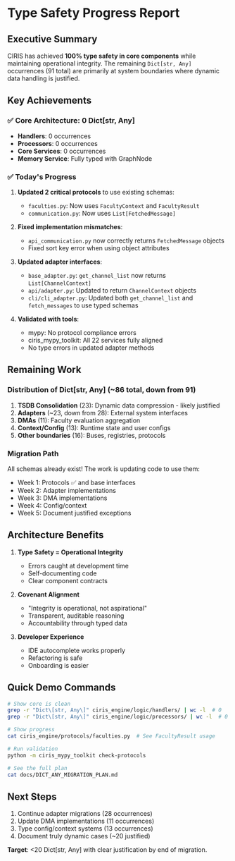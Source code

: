 # Type Safety Progress Report

## Executive Summary

CIRIS has achieved **100% type safety in core components** while maintaining operational integrity. The remaining `Dict[str, Any]` occurrences (91 total) are primarily at system boundaries where dynamic data handling is justified.

## Key Achievements

### ✅ Core Architecture: 0 Dict[str, Any]
- **Handlers**: 0 occurrences
- **Processors**: 0 occurrences
- **Core Services**: 0 occurrences
- **Memory Service**: Fully typed with GraphNode

### ✅ Today's Progress
1. **Updated 2 critical protocols** to use existing schemas:
   - `faculties.py`: Now uses `FacultyContext` and `FacultyResult`
   - `communication.py`: Now uses `List[FetchedMessage]`

2. **Fixed implementation mismatches**:
   - `api_communication.py` now correctly returns `FetchedMessage` objects
   - Fixed sort key error when using object attributes

3. **Updated adapter interfaces**:
   - `base_adapter.py`: `get_channel_list` now returns `List[ChannelContext]`
   - `api/adapter.py`: Updated to return `ChannelContext` objects
   - `cli/cli_adapter.py`: Updated both `get_channel_list` and `fetch_messages` to use typed schemas

4. **Validated with tools**:
   - mypy: No protocol compliance errors
   - ciris_mypy_toolkit: All 22 services fully aligned
   - No type errors in updated adapter methods

## Remaining Work

### Distribution of Dict[str, Any] (~86 total, down from 91)
1. **TSDB Consolidation** (23): Dynamic data compression - likely justified
2. **Adapters** (~23, down from 28): External system interfaces
3. **DMAs** (11): Faculty evaluation aggregation
4. **Context/Config** (13): Runtime state and user configs
5. **Other boundaries** (16): Buses, registries, protocols

### Migration Path
All schemas already exist! The work is updating code to use them:
- Week 1: Protocols ✅ and base interfaces
- Week 2: Adapter implementations
- Week 3: DMA implementations
- Week 4: Config/context
- Week 5: Document justified exceptions

## Architecture Benefits

1. **Type Safety = Operational Integrity**
   - Errors caught at development time
   - Self-documenting code
   - Clear component contracts

2. **Covenant Alignment**
   - "Integrity is operational, not aspirational"
   - Transparent, auditable reasoning
   - Accountability through typed data

3. **Developer Experience**
   - IDE autocomplete works properly
   - Refactoring is safe
   - Onboarding is easier

## Quick Demo Commands

```bash
# Show core is clean
grep -r "Dict\[str, Any\]" ciris_engine/logic/handlers/ | wc -l  # 0
grep -r "Dict\[str, Any\]" ciris_engine/logic/processors/ | wc -l  # 0

# Show progress
cat ciris_engine/protocols/faculties.py  # See FacultyResult usage

# Run validation
python -m ciris_mypy_toolkit check-protocols

# See the full plan
cat docs/DICT_ANY_MIGRATION_PLAN.md
```

## Next Steps

1. Continue adapter migrations (28 occurrences)
2. Update DMA implementations (11 occurrences)
3. Type config/context systems (13 occurrences)
4. Document truly dynamic cases (~20 justified)

**Target**: <20 Dict[str, Any] with clear justification by end of migration.
